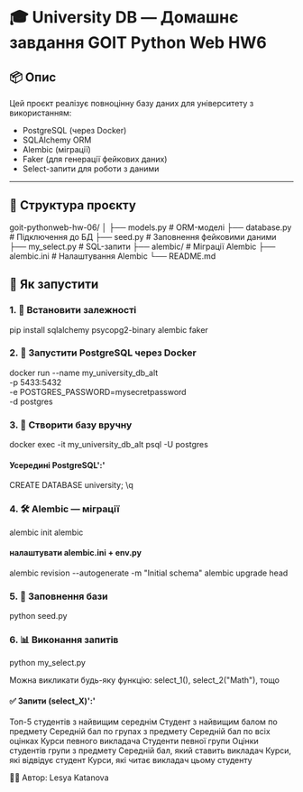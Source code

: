 # 🎓 University DB — Домашнє завдання GOIT Python Web HW6

## 📦 Опис

Цей проєкт реалізує повноцінну базу даних для університету з використанням:

- PostgreSQL (через Docker)
- SQLAlchemy ORM
- Alembic (міграції)
- Faker (для генерації фейкових даних)
- Select-запити для роботи з даними

---

## 📁 Структура проєкту

goit-pythonweb-hw-06/ │ ├── models.py # ORM-моделі ├── database.py # Підключення до БД ├── seed.py # Заповнення фейковими даними ├── my_select.py # SQL-запити ├── alembic/ # Міграції Alembic ├── alembic.ini # Налаштування Alembic └── README.md 

## 🚀 Як запустити

### 1. 🔧 Встановити залежності

pip install sqlalchemy psycopg2-binary alembic faker

### 2. 🐳 Запустити PostgreSQL через Docker

docker run --name my_university_db_alt \
  -p 5433:5432 \
  -e POSTGRES_PASSWORD=mysecretpassword \
  -d postgres

### 3. 🧱 Створити базу вручну

docker exec -it my_university_db_alt psql -U postgres

#### Усередині PostgreSQL':'

CREATE DATABASE university;
\q

### 4. 🛠️ Alembic — міграції

alembic init alembic

#### налаштувати alembic.ini + env.py

alembic revision --autogenerate -m "Initial schema"
alembic upgrade head

### 5. 🌱 Заповнення бази

python seed.py

### 6. 📊 Виконання запитів

python my_select.py

Можна викликати будь-яку функцію: select_1(), select_2("Math"), тощо

#### ✅ Запити (select_X)':'

Топ-5 студентів з найвищим середнім
Студент з найвищим балом по предмету
Середній бал по групах з предмету
Середній бал по всіх оцінках
Курси певного викладача
Студенти певної групи
Оцінки студентів групи з предмету
Середній бал, який ставить викладач
Курси, які відвідує студент
Курси, які читає викладач цьому студенту

👩‍💻 Автор: Lesya Katanova
